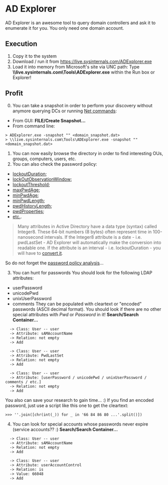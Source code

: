 # AD Explorer
AD Explorer is an awesome tool to query domain controllers and ask it to enumerate it for you.
You only need one domain account.

## Execution
1. Copy it to the system
2. Download / run it from https://live.sysinternals.com/ADExplorer.exe
3. Load it into memory from Microsoft's site via UNC path:
Type **\\\live.sysinternals.com\Tools\ADExplorer.exe** within the Run box or Explorer!

## Profit
0. You can take a snapshot in order to perform your discovery without anymore querying DCs or running [Net commands](../../tools/NetCommands.md):
* From GUI: **FILE/Create Snapshot...**
* From command line:
```
> ADExplorer.exe -snapshot "" <domain_snapshot.dat>
> \\live.sysinternals.com\Tools\ADExplorer.exe -snapshot "" <domain_snapshot.dat>
```
1. You can now easily browse the directory in order to find interesting OUs, groups, computers, users, etc.
2. You can also check the password policy:
* [lockoutDuration](https://docs.microsoft.com/en-us/windows/desktop/adschema/a-lockoutduration);
* [lockOutObservationWindow](https://docs.microsoft.com/en-us/windows/desktop/adschema/a-lockoutobservationwindow);
* [lockoutThreshold](https://docs.microsoft.com/en-us/windows/desktop/adschema/a-lockoutthreshold);
* [maxPwdAge](https://docs.microsoft.com/en-us/windows/desktop/adschema/a-maxpwdage);
* [minPwdAge](https://docs.microsoft.com/en-us/windows/desktop/adschema/a-minpwdage);
* [minPwdLength](https://docs.microsoft.com/en-us/windows/desktop/adschema/a-minpwdlength);
* [pwdHistoryLength](https://docs.microsoft.com/en-us/windows/desktop/adschema/a-pwdhistorylength);
* [pwdProperties](https://docs.microsoft.com/en-us/windows/desktop/adschema/a-pwdproperties);
* [etc.](https://docs.microsoft.com/en-us/windows/desktop/adschema/attributes-all).

> Many attributes in Active Directory have a data type (syntax) called Integer8. These 64-bit numbers (8 bytes) often represent time in 100-nanosecond intervals. If the Integer8 attribute is a date - i.e. pwdLastSet - AD Explorer will automatically make the conversion into readable one.
If the attribute is an interval - i.e. lockoutDuration - you will have to [convert it](https://github.com/bik3te/Scripts/blob/master/Int8_to_interval.py).

So do not forget the [password policy analysis](../guidelines/internal/PasspolAuditing.md)...

3. You can hunt for passwords
You should look for the following LDAP attributes:
- userPassword
- unicodePwd
- unixUserPassword
- comments
They can be populated with cleartext or "encoded" passwords (ASCII decimal format).
You should look if there are no other special attributes with *Pwd* or *Password* in it!
**Search/Search Container...**
```
  -> Class: User -- user
  -> Attribute: sAMAccountName
  -> Relation: not empty
  -> Add

  -> Class: User -- user
  -> Attribute: PwdLastSet
  -> Relation: not empty
  -> Add

  -> Class: User -- user
  -> Attribute: [userPassword / unicodePwd / unixUserPassword / comments / etc.]
  -> Relation: not empty
  -> Add
```
You also can save your research to gain time... :)
If you find an encoded password, just use a script like this one to get the cleartext:
```
>>> ''.join([chr(int(_)) for _ in '66 84 86 80 ...'.split()])
```

4. You can look for special accounts whose passwords never expire (service accounts?? :)
**Search/Search Container...**
```
  -> Class: User -- user
  -> Attribute: sAMAccountName
  -> Relation: not empty
  -> Add

  -> Class: User -- user
  -> Attribute: userAccountControl
  -> Relation: is
  -> Value: 66048
  -> Add
